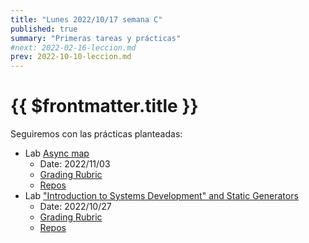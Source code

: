 ```yaml
---
title: "Lunes 2022/10/17 semana C"
published: true
summary: "Primeras tareas y prácticas"
#next: 2022-02-16-leccion.md
prev: 2022-10-10-leccion.md
---
```


# {{ $frontmatter.title }}

Seguiremos con las prácticas planteadas: 


*   Lab [Async map](/practicas/asyncmap.html)
    *   Date: 2022/11/03
    *   [Grading Rubric](/practicas/asyncmap.html#rubrica)
    *   [Repos](https://github.com/orgs/ULL-MII-SYTWS-2223/repositories?q=asyncmap)
*   Lab ["Introduction to Systems Development" and Static Generators](/practicas/intro2sd.html)
    *   Date: 2022/10/27
    *   [Grading Rubric](/practicas/intro2sd.html#rubrica)
    *   [Repos](https://github.com/orgs/ULL-MII-SYTWS-2223/repositories?q=intro2sd)
